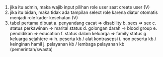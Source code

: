 1. jika itu admin, maka wajib input pilihan role user saat create user (V)
2. jika itu bidan, maka tidak ada tampilan select role karena diatur otomatis menjadi role kader kesehatan (V)
3. tabel pertama dibuat
    a. penyandang cacat => disability
    b. sexs => sex
    c. status perkawinan => marital status
    d. golongan darah => blood group
    e. pendidikan => education
    f. status dalam keluarga => family status
    g. keluarga sejahtere => 
    h. peserta kb / alat kontrasepsi
    i. non peserta kb / keinginan hamil
    j. pelayanan kb / lembaga pelayanan kb (pemerintah/swasta)
    
